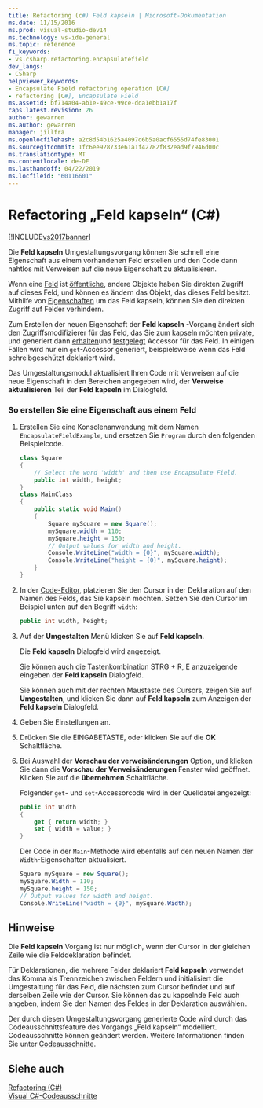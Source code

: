 ```yaml
---
title: Refactoring (c#) Feld kapseln | Microsoft-Dokumentation
ms.date: 11/15/2016
ms.prod: visual-studio-dev14
ms.technology: vs-ide-general
ms.topic: reference
f1_keywords:
- vs.csharp.refactoring.encapsulatefield
dev_langs:
- CSharp
helpviewer_keywords:
- Encapsulate Field refactoring operation [C#]
- refactoring [C#], Encapsulate Field
ms.assetid: bf714a04-ab1e-49ce-99ce-dda1ebb1a17f
caps.latest.revision: 26
author: gewarren
ms.author: gewarren
manager: jillfra
ms.openlocfilehash: a2c8d54b1625a4097d6b5a0acf6555d74fe83001
ms.sourcegitcommit: 1fc6ee928733e61a1f42782f832ead9f7946d00c
ms.translationtype: MT
ms.contentlocale: de-DE
ms.lasthandoff: 04/22/2019
ms.locfileid: "60116601"
---
```

# <a name="encapsulate-field-refactoring-c"></a>Refactoring „Feld kapseln“ (C#)
[!INCLUDE[vs2017banner](../includes/vs2017banner.md)]

Die **Feld kapseln** Umgestaltungsvorgang können Sie schnell eine Eigenschaft aus einem vorhandenen Feld erstellen und den Code dann nahtlos mit Verweisen auf die neue Eigenschaft zu aktualisieren.  
  
 Wenn eine [Feld](http://msdn.microsoft.com/library/3cbb2f61-75f8-4cce-b4ef-f5d1b3de0db7) ist [öffentliche](http://msdn.microsoft.com/library/0ae45d16-a551-4b74-9845-57208de1328e), andere Objekte haben Sie direkten Zugriff auf dieses Feld, und können es ändern das Objekt, das dieses Feld besitzt. Mithilfe von [Eigenschaften](http://msdn.microsoft.com/library/e295a8a2-b357-4ee7-a12e-385a44146fa8) um das Feld kapseln, können Sie den direkten Zugriff auf Felder verhindern.  
  
 Zum Erstellen der neuen Eigenschaft der **Feld kapseln** -Vorgang ändert sich den Zugriffsmodifizierer für das Feld, das Sie zum kapseln möchten [private](http://msdn.microsoft.com/library/654c0bb8-e6ac-4086-bf96-7474fa6aa1c8), und generiert dann [erhalten](http://msdn.microsoft.com/library/a52de048-fbe0-41b0-82ec-8e4ac04d3a71)und [festgelegt](http://msdn.microsoft.com/library/30d7e4e5-cc2e-4635-a597-14a724879619) Accessor für das Feld. In einigen Fällen wird nur ein `get`-Accessor generiert, beispielsweise wenn das Feld schreibgeschützt deklariert wird.  
  
 Das Umgestaltungsmodul aktualisiert Ihren Code mit Verweisen auf die neue Eigenschaft in den Bereichen angegeben wird, der **Verweise aktualisieren** Teil der **Feld kapseln** im Dialogfeld.  
  
### <a name="to-create-a-property-from-a-field"></a>So erstellen Sie eine Eigenschaft aus einem Feld  
  
1. Erstellen Sie eine Konsolenanwendung mit dem Namen `EncapsulateFieldExample`, und ersetzen Sie `Program` durch den folgenden Beispielcode.  
  
    ```csharp  
    class Square  
    {  
        // Select the word 'width' and then use Encapsulate Field.  
        public int width, height;  
    }  
    class MainClass  
    {  
        public static void Main()  
        {  
            Square mySquare = new Square();  
            mySquare.width = 110;  
            mySquare.height = 150;  
            // Output values for width and height.  
            Console.WriteLine("width = {0}", mySquare.width);  
            Console.WriteLine("height = {0}", mySquare.height);  
        }  
    }  
    ```  
  
2. In der [Code-Editor](../ide/writing-code-in-the-code-and-text-editor.md), platzieren Sie den Cursor in der Deklaration auf den Namen des Felds, das Sie kapseln möchten. Setzen Sie den Cursor im Beispiel unten auf den Begriff `width`:  
  
    ```csharp  
    public int width, height;  
    ```  
  
3. Auf der **Umgestalten** Menü klicken Sie auf **Feld kapseln**.  
  
     Die **Feld kapseln** Dialogfeld wird angezeigt.  
  
     Sie können auch die Tastenkombination STRG + R, E anzuzeigende eingeben der **Feld kapseln** Dialogfeld.  
  
     Sie können auch mit der rechten Maustaste des Cursors, zeigen Sie auf **Umgestalten**, und klicken Sie dann auf **Feld kapseln** zum Anzeigen der **Feld kapseln** Dialogfeld.  
  
4. Geben Sie Einstellungen an.  
  
5. Drücken Sie die EINGABETASTE, oder klicken Sie auf die **OK** Schaltfläche.  
  
6. Bei Auswahl der **Vorschau der verweisänderungen** Option, und klicken Sie dann die **Vorschau der Verweisänderungen** Fenster wird geöffnet. Klicken Sie auf die **übernehmen** Schaltfläche.  
  
     Folgender `get`- und `set`-Accessorcode wird in der Quelldatei angezeigt:  
  
    ```csharp  
    public int Width  
    {  
        get { return width; }  
        set { width = value; }  
    }  
    ```  
  
     Der Code in der `Main`-Methode wird ebenfalls auf den neuen Namen der `Width`-Eigenschaften aktualisiert.  
  
    ```csharp  
    Square mySquare = new Square();  
    mySquare.Width = 110;  
    mySquare.height = 150;  
    // Output values for width and height.  
    Console.WriteLine("width = {0}", mySquare.Width);  
    ```  
  
## <a name="remarks"></a>Hinweise  
 Die **Feld kapseln** Vorgang ist nur möglich, wenn der Cursor in der gleichen Zeile wie die Felddeklaration befindet.  
  
 Für Deklarationen, die mehrere Felder deklariert **Feld kapseln** verwendet das Komma als Trennzeichen zwischen Feldern und initialisiert die Umgestaltung für das Feld, die nächsten zum Cursor befindet und auf derselben Zeile wie der Cursor. Sie können das zu kapselnde Feld auch angeben, indem Sie den Namen des Feldes in der Deklaration auswählen.  
  
 Der durch diesen Umgestaltungsvorgang generierte Code wird durch das Codeausschnittsfeature des Vorgangs „Feld kapseln“ modelliert. Codeausschnitte können geändert werden. Weitere Informationen finden Sie unter [Codeausschnitte](../ide/code-snippets.md).  
  
## <a name="see-also"></a>Siehe auch  
 [Refactoring (C#)](../csharp-ide/refactoring-csharp.md)   
 [Visual C#-Codeausschnitte](../ide/visual-csharp-code-snippets.md)